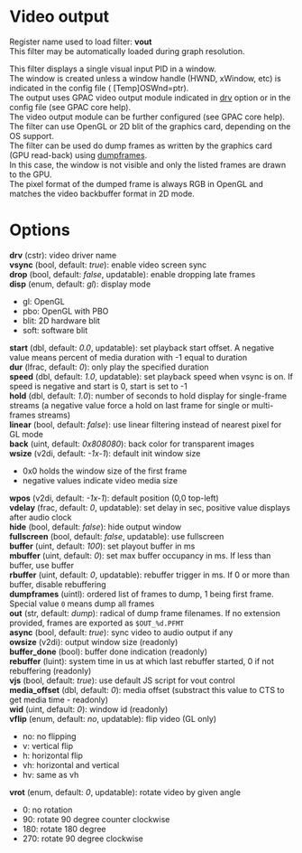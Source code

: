 <!-- automatically generated - do not edit, patch gpac/applications/gpac/gpac.c -->

# Video output  
  
Register name used to load filter: __vout__  
This filter may be automatically loaded during graph resolution.  
  
This filter displays a single visual input PID in a window.  
The window is created unless a window handle (HWND, xWindow, etc) is indicated in the config file ( [Temp]OSWnd=ptr).  
The output uses GPAC video output module indicated in [drv](#drv) option or in the config file (see GPAC core help).  
The video output module can be further configured (see GPAC core help).  
The filter can use OpenGL or 2D blit of the graphics card, depending on the OS support.  
The filter can be used do dump frames as written by the graphics card (GPU read-back) using [dumpframes](#dumpframes).  
In this case, the window is not visible and only the listed frames are drawn to the GPU.  
The pixel format of the dumped frame is always RGB in OpenGL and matches the video backbuffer format in 2D mode.  
  

# Options    
  
<a id="drv">__drv__</a> (cstr): video driver name  
<a id="vsync">__vsync__</a> (bool, default: _true_): enable video screen sync  
<a id="drop">__drop__</a> (bool, default: _false_, updatable): enable dropping late frames  
<a id="disp">__disp__</a> (enum, default: _gl_): display mode  
* gl: OpenGL  
* pbo: OpenGL with PBO  
* blit: 2D hardware blit  
* soft: software blit  
  
<a id="start">__start__</a> (dbl, default: _0.0_, updatable): set playback start offset. A negative value means percent of media duration with -1 equal to duration  
<a id="dur">__dur__</a> (lfrac, default: _0_): only play the specified duration  
<a id="speed">__speed__</a> (dbl, default: _1.0_, updatable): set playback speed when vsync is on. If speed is negative and start is 0, start is set to -1  
<a id="hold">__hold__</a> (dbl, default: _1.0_): number of seconds to hold display for single-frame streams (a negative value force a hold on last frame for single or multi-frames streams)  
<a id="linear">__linear__</a> (bool, default: _false_): use linear filtering instead of nearest pixel for GL mode  
<a id="back">__back__</a> (uint, default: _0x808080_): back color for transparent images  
<a id="wsize">__wsize__</a> (v2di, default: _-1x-1_): default init window size  
- 0x0 holds the window size of the first frame  
- negative values indicate video media size  
  
<a id="wpos">__wpos__</a> (v2di, default: _-1x-1_): default position (0,0 top-left)  
<a id="vdelay">__vdelay__</a> (frac, default: _0_, updatable): set delay in sec, positive value displays after audio clock  
<a id="hide">__hide__</a> (bool, default: _false_): hide output window  
<a id="fullscreen">__fullscreen__</a> (bool, default: _false_, updatable): use fullscreen  
<a id="buffer">__buffer__</a> (uint, default: _100_): set playout buffer in ms  
<a id="mbuffer">__mbuffer__</a> (uint, default: _0_): set max buffer occupancy in ms. If less than buffer, use buffer  
<a id="rbuffer">__rbuffer__</a> (uint, default: _0_, updatable): rebuffer trigger in ms. If 0 or more than buffer, disable rebuffering  
<a id="dumpframes">__dumpframes__</a> (uintl): ordered list of frames to dump, 1 being first frame. Special value `0` means dump all frames  
<a id="out">__out__</a> (str, default: _dump_): radical of dump frame filenames. If no extension provided, frames are exported as `$OUT_%d.PFMT`  
<a id="async">__async__</a> (bool, default: _true_): sync video to audio output if any  
<a id="owsize">__owsize__</a> (v2di): output window size (readonly)  
<a id="buffer_done">__buffer_done__</a> (bool): buffer done indication (readonly)  
<a id="rebuffer">__rebuffer__</a> (luint): system time in us at which last rebuffer started, 0 if not rebuffering (readonly)  
<a id="vjs">__vjs__</a> (bool, default: _true_): use default JS script for vout control  
<a id="media_offset">__media_offset__</a> (dbl, default: _0_): media offset (substract this value to CTS to get media time - readonly)  
<a id="wid">__wid__</a> (uint, default: _0_): window id (readonly)  
<a id="vflip">__vflip__</a> (enum, default: _no_, updatable): flip video (GL only)  
* no: no flipping  
* v: vertical flip  
* h: horizontal flip  
* vh: horizontal and vertical  
* hv: same as vh  
  
<a id="vrot">__vrot__</a> (enum, default: _0_, updatable): rotate video by given angle  
* 0: no rotation  
* 90: rotate 90 degree counter clockwise  
* 180: rotate 180 degree  
* 270: rotate 90 degree clockwise  
  
  
